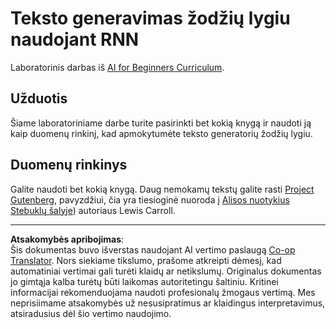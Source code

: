 <!--
CO_OP_TRANSLATOR_METADATA:
{
  "original_hash": "439e12796197a90e7623d4c9c057b9c2",
  "translation_date": "2025-08-31T17:56:09+00:00",
  "source_file": "lessons/5-NLP/17-GenerativeNetworks/lab/README.md",
  "language_code": "lt"
}
-->
# Teksto generavimas žodžių lygiu naudojant RNN

Laboratorinis darbas iš [AI for Beginners Curriculum](https://github.com/microsoft/ai-for-beginners).

## Užduotis

Šiame laboratoriniame darbe turite pasirinkti bet kokią knygą ir naudoti ją kaip duomenų rinkinį, kad apmokytumėte teksto generatorių žodžių lygiu.

## Duomenų rinkinys

Galite naudoti bet kokią knygą. Daug nemokamų tekstų galite rasti [Project Gutenberg](https://www.gutenberg.org/), pavyzdžiui, čia yra tiesioginė nuoroda į [Alisos nuotykius Stebuklų šalyje](https://www.gutenberg.org/files/11/11-0.txt)) autoriaus Lewis Carroll.

---

**Atsakomybės apribojimas**:  
Šis dokumentas buvo išverstas naudojant AI vertimo paslaugą [Co-op Translator](https://github.com/Azure/co-op-translator). Nors siekiame tikslumo, prašome atkreipti dėmesį, kad automatiniai vertimai gali turėti klaidų ar netikslumų. Originalus dokumentas jo gimtąja kalba turėtų būti laikomas autoritetingu šaltiniu. Kritinei informacijai rekomenduojama naudoti profesionalų žmogaus vertimą. Mes neprisiimame atsakomybės už nesusipratimus ar klaidingus interpretavimus, atsiradusius dėl šio vertimo naudojimo.